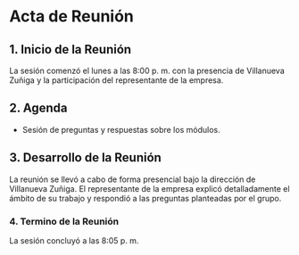 # Acta de Reunión

## 1. Inicio de la Reunión
La sesión comenzó el lunes a las 8:00 p. m. con la presencia de Villanueva Zuñiga y la participación del representante de la empresa.

## 2. Agenda

- Sesión de preguntas y respuestas sobre los módulos.
## 3. Desarrollo de la Reunión
La reunión se llevó a cabo de forma presencial bajo la dirección de Villanueva Zuñiga. El representante de la empresa explicó detalladamente el ámbito de su trabajo y respondió a las preguntas planteadas por el grupo.
### 4. Termino de la Reunión 
La sesión concluyó a las 8:05 p. m.



